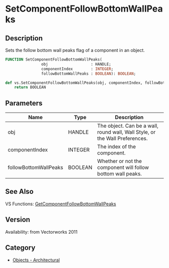 # SetComponentFollowBottomWallPeaks

## Description
Sets the follow bottom wall peaks flag of a component in an object.

```pascal
FUNCTION SetComponentFollowBottomWallPeaks(
				obj                   : HANDLE;
				componentIndex        : INTEGER;
				followBottomWallPeaks : BOOLEAN): BOOLEAN;
```

```python
def vs.SetComponentFollowBottomWallPeaks(obj, componentIndex, followBottomWallPeaks):
    return BOOLEAN
```

## Parameters
|Name|Type|Description|
|---|---|---|
|obj|HANDLE|The object. Can be a wall, round wall, Wall Style, or the Wall Preferences.|
|componentIndex|INTEGER|The index of the component.|
|followBottomWallPeaks|BOOLEAN|Whether or not the component will follow bottom wall peaks.|

## See Also
VS Functions:
[GetComponentFollowBottomWallPeaks](GetComponentFollowBottomWallPeaks.md)

## Version
Availability: from Vectorworks 2011

## Category
* [Objects - Architectural](../Categories/Objects%20-%20Architectural.md)
